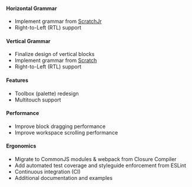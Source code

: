 #### Horizontal Grammar
- Implement grammar from [ScratchJr](https://scratchjr.org)
- Right-to-Left (RTL) support

#### Vertical Grammar
- Finalize design of vertical blocks
- Implement grammar from [Scratch](https://scratch.mit.edu)
- Right-to-Left (RTL) support

#### Features
- Toolbox (palette) redesign
- Multitouch support

#### Performance
- Improve block dragging performance
- Improve workspace scrolling performance

#### Ergonomics
- Migrate to CommonJS modules & webpack from Closure Compiler
- Add automated test coverage and styleguide enforcement from ESLint
- Continuous integration (CI)
- Additional documentation and examples